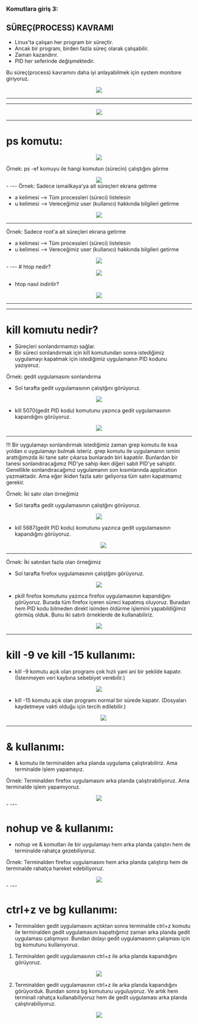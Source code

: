 ### **Komutlara giriş 3:**

 ## SÜREÇ(PROCESS) KAVRAMI
  
- Linux'ta çalışan her program bir süreçtir.
- Ancak bir program, birden fazla süreç olarak çalışabilir.
- Zaman kazandırır.
- PID her seferinde değişmektedir.

Bu süreç(process) kavramını daha iyi anlayabilmek için system monitore giriyoruz.
 
<div align="center">
	<img src="https://github.com/ismailkaya32/linux_komutlari_301/assets/122615472/fcf5bfc3-c0f1-414e-bb9e-18ba4c2d9195"/>
</div>

- ---
---

<div align="center">
	<img src="https://github.com/ismailkaya32/linux_komutlari_301/assets/122615472/ecc61e7f-7c27-4f56-b492-e382ac812e9a"/>
</div>

- ---

# ps komutu: 
<div align="center">
	<img src="https://github.com/ismailkaya32/linux_komutlari_301/assets/122615472/c8e07aa1-122e-413a-b23e-b0cfea870cab"/>
 </div>

Örnek: ps -ef komuyu ile hangi komutun (sürecin) çalıştığını görme
 <div align="center">
	<img src="https://github.com/ismailkaya32/linux_komutlari_301/assets/122615472/53cefe7d-13a6-432e-bca7-5a203e0ce170"/>
 </div>
- ---
Örnek: Sadece ismailkaya'ya ait süreçleri ekrana getirme

- a kelimesi --> Tüm processleri (süreci) listelesin
- u kelimesi --> Vereceğimiz user (kullanıcı) hakkında bilgileri getirme

 <div align="center">
	<img src="https://github.com/ismailkaya32/linux_komutlari_301/assets/122615472/975baa43-592c-4139-af18-0e71b5b73700"/>
 </div>

- ---
Örnek: Sadece root'a ait süreçleri ekrana getirme

- a kelimesi --> Tüm processleri (süreci) listelesin
- u kelimesi --> Vereceğimiz user (kullanıcı) hakkında bilgileri getirme

 <div align="center">
	<img src="https://github.com/ismailkaya32/linux_komutlari_301/assets/122615472/0069cb47-b2a3-4c15-9c33-2a8301cc9ac2"/>
 </div>
- ---
# htop nedir?
 <div align="center">
	<img src="https://github.com/ismailkaya32/linux_komutlari_301/assets/122615472/cdaf0628-4276-4dca-bd07-e3dc267b63f7"/>
 </div>

- htop nasıl indirilir?
 <div align="center">
	<img src="https://github.com/ismailkaya32/linux_komutlari_301/assets/122615472/539103d2-77d8-47c7-aa97-36f6c3939a2c"/>
 </div>

- ---
- ---
# kill komıutu nedir?

- Süreçleri sonlandırmamızı sağlar.
- Bir süreci sonlandırmak için kill komutundan sonra istediğimiz uygulamayı kapatmak için istediğimiz uygulamanın PID kodunu yazıyoruz.

Örnek: gedit uygulamasını sonlandırma

- Sol tarafta gedit uygulamasının çalıştğını görüyoruz.
 <div align="center">
	<img src="https://github.com/ismailkaya32/linux_komutlari_301/assets/122615472/6bc5151a-b837-4bf4-a20d-9f9cde35c20eb"/>
 </div>

- kill 5070(gedit PID kodu) komutunu yazınca gedit uygulamasının kapandığını görüyoruz.

 <div align="center">
	<img src="https://github.com/ismailkaya32/linux_komutlari_301/assets/122615472/72768691-e61c-49dd-ab25-05acf9330471"/>
 </div>

- ---
!!! Bir uygulamayı sonlandırmak istediğimiz zaman grep komutu ile kısa yoldan o uygulamayı bulmak isteriz. grep komutu ile uygulamanın ismini arattığımızda iki tane satır çıkarsa bunlaradn biri kapatılır. Bunlardan bir tanesi sonlandıracağımız PID'ye sahip iken diğeri sabit PID'ye sahiptir. Genellikle sonlandıracağımız uygulamanın son kısımlarında application yazmaktadır. Ama eğer ikiden fazla satır geliyorsa tüm satırı kapatmamız gerekir.

Örnek: İki satır olan örneğimiz

- Sol tarafta gedit uygulamasının çalıştğını görüyoruz.
 <div align="center">
	<img src="https://github.com/ismailkaya32/linux_komutlari_301/assets/122615472/73bff42b-7eed-4d9c-94b1-91040b678763"/>
 </div>

- kill 5687(gedit PID kodu) komutunu yazınca gedit uygulamasının kapandığını görüyoruz.
  
  <div align="center">
	<img src="https://github.com/ismailkaya32/linux_komutlari_301/assets/122615472/f661b4ec-a498-4da2-85cc-40546797f6d0"/>
 </div>

 - ---
Örnek: İki satırdan fazla olan örneğimiz

- Sol tarafta firefox uygulamasının çalıştğını görüyoruz.

 <div align="center">
	<img src="https://github.com/ismailkaya32/linux_komutlari_301/assets/122615472/f452e229-9711-4b73-b8c7-855a6c4f3425"/>
 </div>


- pkill firefox komutunu yazınca firefox uygulamasının kapandığını görüyoruz. Burada tüm firefox içeren süreci kapatmış oluyoruz. Buradan hem PID kodu bilmeden direkt isimden öldürme işlemini yapabildiğimiz görmüş olduk. Bunu iki satırlı örneklerde de kullanabiliriz.

 <div align="center">
	<img src="https://github.com/ismailkaya32/linux_komutlari_301/assets/122615472/33f83abc-5640-428e-a0c7-bd46081789f7"/>
 </div>

- ---

# kill -9 ve kill -15 kullanımı:
 
- kill -9 komutu açık olan programı çok hızlı yani ani bir şekilde kapatır. (İstenmeyen veri kaybına sebebiyet verebilir.)
  
 <div align="center">
	<img src="https://github.com/ismailkaya32/linux_komutlari_301/assets/122615472/32e6968e-122e-41d6-80cf-15a8e3370269"/>
 </div>

- kill -15 komutu açık olan programı normal bir sürede kapatır. (Dosyaları kaydetmeye vakti olduğu için tercih edilebilir.)
  
  <div align="center">
	<img src="https://github.com/ismailkaya32/linux_komutlari_301/assets/122615472/772e2ada-8c34-4b8c-afd7-183620c4d2fe"/>
 </div>

- ---

# & kullanımı:

- & komutu ile terminalden arka planda uygulama çalıştırabiliriz. Ama terminalde işlem yapamayız. 

Örnek: Terminalden firefox uygulamasını arka planda çalıştırabiliyoruz. Ama terminalde işlem yapamıyoruz.

  <div align="center">
	<img src="https://github.com/ismailkaya32/linux_komutlari_301/assets/122615472/cf7a0ffa-0fc6-43d2-bae9-75fe083ea8a9"/>
 </div>
- ---

# nohup ve & kullanımı:

- nohup ve & komutları ile bir uygulamayı hem arka planda çalıştırı hem de terminalde rahatça gezebiliyoruz.

Örnek: Terminalden firefox uygulamasını hem arka planda çalıştırıp hem de terminalde rahatça hareket edebiliyoruz.

   <div align="center">
	<img src="https://github.com/ismailkaya32/linux_komutlari_301/assets/122615472/67186389-9b02-45eb-a794-eb79569b1f3d"/>
 </div>
- ---

# ctrl+z ve bg kullanımı:

- Terminalden gedit uygulamasını açtıktan sonra terminalde ctrl+z komutu ile terminalden gedit uygulamasını kapattığımız zaman arka planda gedit uygulaması çalışmıyor. Bundan dolayı gedit uygulamasının çalışması için bg komutunu kullanıyoruz.

1) Terminalden gedit uygulamasının ctrl+z ile arka planda kapandığını görüyoruz.

 <div align="center">
	<img src="https://github.com/ismailkaya32/linux_komutlari_301/assets/122615472/6d21da41-860d-4086-8d12-aa397b45d694"/>
 </div>

2) Terminalden gedit uygulamasının ctrl+z ile arka planda kapandığını görüyorduk. Bundan sonra bg komutunu uyguluyoruz. Ve artık hem terminali rahatça kullanabiliyoruz hem de gedit uygulaması arka planda çalıştırabiliyoruz.
   
  <div align="center">
	<img src="https://github.com/ismailkaya32/linux_komutlari_301/assets/122615472/ac9db0de-5bc2-4231-891e-312cdd6cdaf9"/>
 </div>




 
